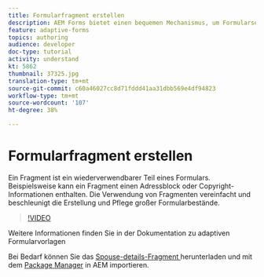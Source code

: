 ```yaml
---
title: Formularfragment erstellen
description: AEM Forms bietet einen bequemen Mechanismus, um Formularsegmente wie Bereiche oder Gruppen von Feldern nur einmal zu erstellen und sie in adaptiven Formularen wiederzuverwenden.
feature: adaptive-forms
topics: authoring
audience: developer
doc-type: tutorial
activity: understand
kt: 5862
thumbnail: 37325.jpg
translation-type: tm+mt
source-git-commit: c60a46027cc8d71fddd41aa31dbb569e4df94823
workflow-type: tm+mt
source-wordcount: '107'
ht-degree: 38%

---
```



# Formularfragment erstellen

Ein Fragment ist ein wiederverwendbarer Teil eines Formulars. Beispielsweise kann ein Fragment einen Adressblock oder Copyright-Informationen enthalten. Die Verwendung von Fragmenten vereinfacht und beschleunigt die Erstellung und Pflege großer Formularbestände.


>[!VIDEO](https://video.tv.adobe.com/v/37325/quality=9)



Weitere Informationen finden Sie in der Dokumentation zu adaptiven Formularvorlagen[](https://docs.adobe.com/content/help/en/experience-manager-65/forms/adaptive-forms-basic-authoring/adaptive-form-fragments.html)

Bei Bedarf können Sie das [Spouse-details-Fragment ](assets/spouse-details-fragment.zip) herunterladen und mit dem [Package Manager](http://localhost:4502/crx/packmgr/index.jsp) in AEM importieren.





